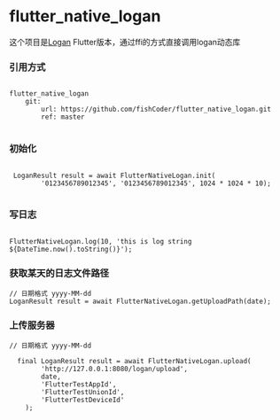 # flutter\_native\_logan


这个项目是[Logan](https://flutter.dev/developing-packages/) Flutter版本，通过ffi的方式直接调用logan动态库


### 引用方式

```

flutter_native_logan
	git:
		url: https://github.com/fishCoder/flutter_native_logan.git
		ref: master


```

### 初始化

```

 LoganResult result = await FlutterNativeLogan.init(
        '0123456789012345', '0123456789012345', 1024 * 1024 * 10);


```

###  写日志

```

FlutterNativeLogan.log(10, 'this is log string ${DateTime.now().toString()}');

```

### 获取某天的日志文件路径

```
// 日期格式 yyyy-MM-dd
LoganResult result = await FlutterNativeLogan.getUploadPath(date);

```

### 上传服务器

```
// 日期格式 yyyy-MM-dd

  final LoganResult result = await FlutterNativeLogan.upload(
        'http://127.0.0.1:8080/logan/upload',
        date,
        'FlutterTestAppId',
        'FlutterTestUnionId',
        'FlutterTestDeviceId'
    );

```